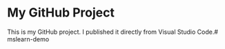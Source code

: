 # My GitHub Project

This is my GitHub project. I published it directly from Visual Studio Code.#   m s l e a r n - d e m o  
 